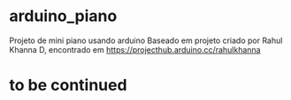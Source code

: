 # arduino_piano
Projeto de mini piano usando arduino
Baseado em projeto criado por Rahul Khanna D, encontrado em https://projecthub.arduino.cc/rahulkhanna

# to be continued
